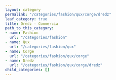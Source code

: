 ```yaml
---
layout: category
permalink: "/categories/fashion/qux/corge/dredz"
leaf_category: true
title: Dredz - Commercia
path_to_this_category:
- name: Fashion
  url: "/categories/fashion"
- name: Qux
  url: "/categories/fashion/qux"
- name: Corge
  url: "/categories/fashion/qux/corge"
- name: Dredz
  url: "/categories/fashion/qux/corge/dredz"
child_categories: []
---
```

